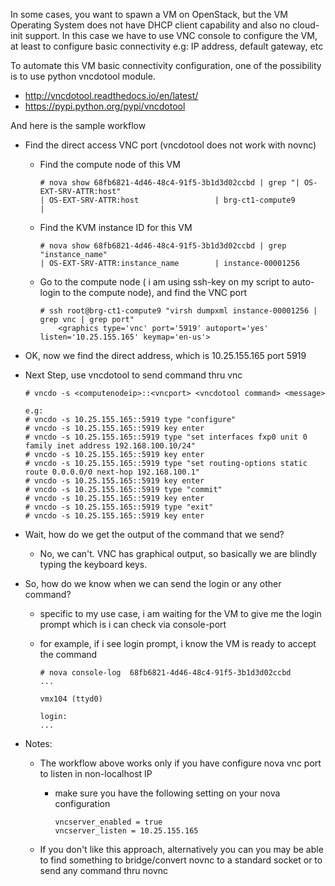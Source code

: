 
In some cases, you want to spawn a VM on OpenStack, but the VM Operating System does not have DHCP client capability and also no cloud-init support. 
In this case we have to use VNC console to configure the VM, at least to configure basic connectivity e.g: IP address, default gateway, etc

To automate this VM basic connectivity configuration, one of the possibility is to use python vncdotool module. 
* http://vncdotool.readthedocs.io/en/latest/
* https://pypi.python.org/pypi/vncdotool

And here is the sample workflow

* Find the direct access VNC port (vncdotool does not work with novnc)

    * Find the compute node of this VM

        ```
        # nova show 68fb6821-4d46-48c4-91f5-3b1d3d02ccbd | grep "| OS-EXT-SRV-ATTR:host"
        | OS-EXT-SRV-ATTR:host                 | brg-ct1-compute9                                                                         |
        ```

    * Find the KVM instance ID for this VM

        ```
        # nova show 68fb6821-4d46-48c4-91f5-3b1d3d02ccbd | grep "instance_name"
        | OS-EXT-SRV-ATTR:instance_name        | instance-00001256        
        ```

    * Go to the compute node ( i am using ssh-key on my script to auto-login to the compute node), and find the VNC port
    
        ```
        # ssh root@brg-ct1-compute9 "virsh dumpxml instance-00001256 | grep vnc | grep port"
            <graphics type='vnc' port='5919' autoport='yes' listen='10.25.155.165' keymap='en-us'>        
        ```
        
* OK, now we find the direct address, which is 10.25.155.165 port 5919

* Next Step, use vncdotool to send command thru vnc

    ```
    # vncdo -s <computenodeip>::<vncport> <vncdotool command> <message>
    
    e.g:
    # vncdo -s 10.25.155.165::5919 type "configure"
    # vncdo -s 10.25.155.165::5919 key enter
    # vncdo -s 10.25.155.165::5919 type "set interfaces fxp0 unit 0 family inet address 192.168.100.10/24"
    # vncdo -s 10.25.155.165::5919 key enter
    # vncdo -s 10.25.155.165::5919 type "set routing-options static route 0.0.0.0/0 next-hop 192.168.100.1"
    # vncdo -s 10.25.155.165::5919 key enter
    # vncdo -s 10.25.155.165::5919 type "commit"
    # vncdo -s 10.25.155.165::5919 key enter
    # vncdo -s 10.25.155.165::5919 type "exit"
    # vncdo -s 10.25.155.165::5919 key enter
    ```

* Wait, how do we get the output of the command that we send?
    * No, we can't. VNC has graphical output, so basically we are blindly typing the keyboard keys.
    
* So, how do we know when we can send the login or any other command?
    * specific to my use case, i am waiting for the VM to give me the login prompt which is i can check via console-port
    * for example, if i see login prompt, i know the VM is ready to accept the command
    
        ```
        # nova console-log  68fb6821-4d46-48c4-91f5-3b1d3d02ccbd
        ...
        
        vmx104 (ttyd0)
        
        login:
        ...
        ```

* Notes:
    * The workflow above works only if you have configure nova vnc port to listen in non-localhost IP
        * make sure you have the following setting on your nova configuration
            
            ```
            vncserver_enabled = true
            vncserver_listen = 10.25.155.165
            ```
            
    * If you don't like this approach, alternatively you can you may be able to find something to bridge/convert novnc to a standard socket or to send any command thru novnc
        

